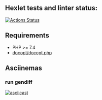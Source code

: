 ## Hexlet tests and linter status:
[![Actions Status](https://github.com/62ng/php-project-lvl2/workflows/hexlet-check/badge.svg)](https://github.com/62ng/php-project-lvl2/actions)

## Requirements

* PHP >= 7.4
* [docopt/docopt.php](https://github.com/docopt/docopt.php)

## Asciinemas
### run gendiff
[![asciicast](https://asciinema.org/a/VJ6yHqZu4tIx38a5cFkE5J6FX.svg)](https://asciinema.org/a/VJ6yHqZu4tIx38a5cFkE5J6FX)
